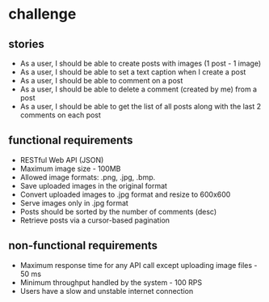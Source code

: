 # challenge

## stories
- As a user, I should be able to create posts with images (1 post - 1 image)
- As a user, I should be able to set a text caption when I create a post
- As a user, I should be able to comment on a post
- As a user, I should be able to delete a comment (created by me) from a post
- As a user, I should be able to get the list of all posts along with the last 2 comments on each post

## functional requirements
- RESTful Web API (JSON)
- Maximum image size - 100MB
- Allowed image formats: .png, .jpg, .bmp.
- Save uploaded images in the original format
- Convert uploaded images to .jpg format and resize to 600x600
- Serve images only in .jpg format
- Posts should be sorted by the number of comments (desc)
- Retrieve posts via a cursor-based pagination

## non-functional requirements
- Maximum response time for any API call except uploading image files - 50 ms
- Minimum throughput handled by the system - 100 RPS
- Users have a slow and unstable internet connection